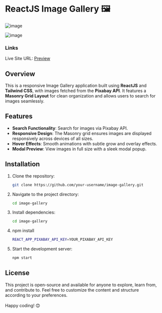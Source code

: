 # ReactJS Image Gallery 🖼️  

![image](https://github.com/user-attachments/assets/82592bed-25b6-4ba0-8107-94974ea50efb)

![image](https://github.com/user-attachments/assets/7efc5499-3630-49e3-8a82-2db0fd05caad)


### Links                     
Live Site URL: [Preview](https://677a18ea50301fee692202ab--extraordinary-paprenjak-406108.netlify.app/)        

## Overview
This is a responsive Image Gallery application built using **ReactJS** and **Tailwind CSS**, with images fetched from the **Pixabay API**. It features a **Masonry Grid Layout** for clean organization and allows users to search for images seamlessly.

## Features
- **Search Functionality**: Search for images via Pixabay API.
- **Responsive Design**: The Masonry grid ensures images are displayed responsively across devices of all sizes.
- **Hover Effects**: Smooth animations with subtle grow and overlay effects.
- **Modal Preview**: View images in full size with a sleek modal popup.

## Installation
1. Clone the repository:
   ```bash
   git clone https://github.com/your-username/image-gallery.git
   ```

2. Navigate to the project directory:
   ```bash
   cd image-gallery
   ```

3. Install dependencies:
   ```bash
   cd image-gallery
   ```
   
4. npm install
   ```bash
   REACT_APP_PIXABAY_API_KEY=YOUR_PIXABAY_API_KEY
   ```

5. Start the development server:
   ```bash
   npm start
   ```

## License
This project is open-source and available for anyone to explore, learn from, and contribute to.
Feel free to customize the content and structure according to your preferences. <br><br> Happy coding! 😊
